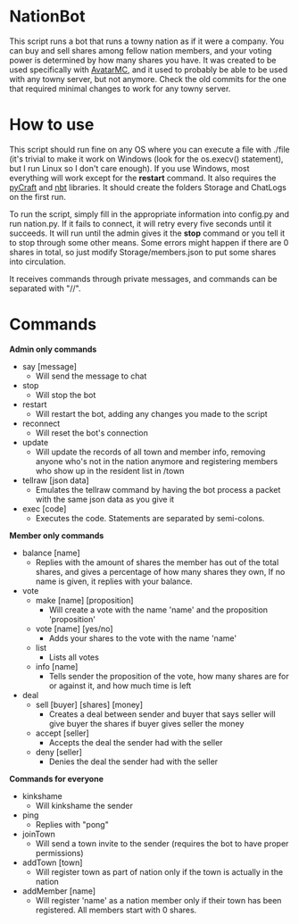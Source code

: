 # NationBot

This script runs a bot that runs a towny nation as if it were a company. You can buy and sell shares among fellow nation members, and your voting power is determined by how many shares you have. It was created to be used specifically with [AvatarMC](https://www.avatarmc.com), and it used to probably be able to be used with any towny server, but not anymore. Check the old commits for the one that required minimal changes to work for any towny server.

# How to use

This script should run fine on any OS where you can execute a file with ./file (it's trivial to make it work on Windows (look for the os.execv() statement), but I run Linux so I don't care enough). If you use Windows, most everything will work except for the **restart** command. It also requires the [pyCraft](https://github.com/ammaraskar/pycraft) and [nbt](https://github.com/twoolie/NBT) libraries. It should create the folders Storage and ChatLogs on the first run.

To run the script, simply fill in the appropriate information into config.py and run nation.py. If it fails to connect, it will retry every five seconds until it succeeds. It will run until the admin gives it the **stop** command or you tell it to stop through some other means. Some errors might happen if there are 0 shares in total, so just modify Storage/members.json to put some shares into circulation.

It receives commands through private messages, and commands can be separated with "//".

# Commands

**Admin only commands**
- say [message]
  - Will send the message to chat
- stop
  - Will stop the bot
- restart
  - Will restart the bot, adding any changes you made to the script
- reconnect
  - Will reset the bot's connection
- update
  - Will update the records of all town and member info, removing anyone who's not in the nation anymore and registering members who show up in the resident list in /town
- tellraw [json data]
  - Emulates the tellraw command by having the bot process a packet with the same json data as you give it
- exec [code]
  - Executes the code. Statements are separated by semi-colons.

**Member only commands**
- balance [name]
  - Replies with the amount of shares the member has out of the total shares, and gives a percentage of how many shares they own, If no name is given, it replies with your balance.
- vote
  - make [name] [proposition]
    - Will create a vote with the name 'name' and the proposition 'proposition'
  - vote [name] [yes/no]
    - Adds your shares to the vote with the name 'name'
  - list
    - Lists all votes
  - info [name]
    - Tells sender the proposition of the vote, how many shares are for or against it, and how much time is left
- deal
  - sell [buyer] [shares] [money]
    - Creates a deal between sender and buyer that says seller will give buyer the shares if buyer gives seller the money
  - accept [seller]
    - Accepts the deal the sender had with the seller
  - deny [seller]
    - Denies the deal the sender had with the seller
    
**Commands for everyone**
- kinkshame
  - Will kinkshame the sender
- ping
  - Replies with "pong"
- joinTown
  - Will send a town invite to the sender (requires the bot to have proper permissions)
- addTown [town]
  - Will register town as part of nation only if the town is actually in the nation
- addMember [name]
  - Will register 'name' as a nation member only if their town has been registered. All members start with 0 shares.

